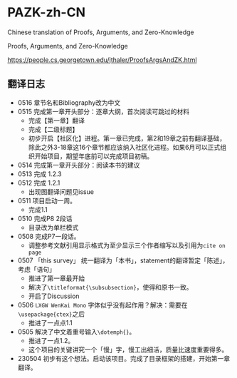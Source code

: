 # PAZK-zh-CN
Chinese translation of Proofs, Arguments, and Zero-Knowledge

Proofs, Arguments, and Zero-Knowledge

https://people.cs.georgetown.edu/jthaler/ProofsArgsAndZK.html


## 翻译日志
- 0516 章节名和Bibliography改为中文
- 0515 完成第一章开头部分：逐章大纲，首次阅读可跳过的材料
    - 完成【第一章】翻译
    - 完成【二级标题】
    - 初步开启【社区化】进程。第一章已完成，第2和19章之前有翻译基础，除此之外3-18章这16个章节都应该纳入社区化进程。如果6月可以正式组织开始项目，期望年底前可以完成项目初稿。
- 0514 完成第一章开头部分：阅读本书的建议
- 0513 完成 1.2.3
- 0512 完成 1.2.1 
    - 出现图翻译问题见issue
- 0511 项目启动一周。
    - 完成1.1
- 0510 完成P8 2段话
    - 目录改为单栏模式
- 0508 完成P7一段话。
    - 调整参考文献引用显示格式为至少显示三个作者缩写以及引用为`cite on page`
- 0507 「this survey」 统一翻译为「本书」，statement的翻译暂定「陈述」，考虑「语句」
    - 推进了第一章最开始
    - 解决了`\titleformat{\subsubsection}`，使得和原书一致。
    - 开启了Discussion
- 0506 `LXGW WenKai Mono` 字体似乎没有起作用？解决：需要在`\usepackage{ctex}`之后
    - 推进了一点点1.1
- 0505 解决了中文着重号输入`\dotemph{}`。
    - 推进了一点1.2。
    - 这个项目的关键讲究一个「慢」字，慢工出细活，质量比速度重要得多。
- 230504 初步有这个想法。启动该项目。完成了目录框架的搭建，开始第一章翻译。